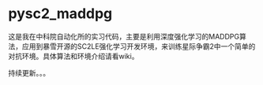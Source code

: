 # pysc2_maddpg

这是我在中科院自动化所的实习代码，主要是利用深度强化学习的MADDPG算法，应用到暴雪开源的SC2LE强化学习开发环境，来训练星际争霸2中一个简单的对抗环境。具体算法和环境介绍请看wiki。

持续更新。。。


